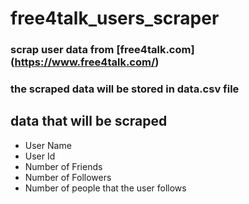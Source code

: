 # free4talk_users_scraper

### scrap user data from [free4talk.com] (https://www.free4talk.com/) 

### the scraped data will be stored in data.csv file

## data that will be scraped 
- User Name 
- User Id
- Number of Friends
- Number of Followers
- Number of people that the user follows
   